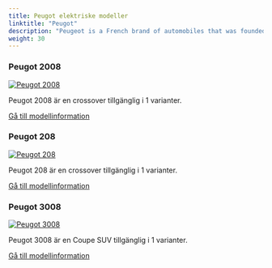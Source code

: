 ```yaml
---
title: Peugot elektriske modeller
linktitle: "Peugot"
description: "Peugeot is a French brand of automobiles that was founded in 1810 as a steel foundry that later produced hand tools, kitchen equipment, bicycles and cars. Peugeot is known for its lion logo, which was registered in 1858 by Émile Peugeot. Peugeot is part of the Stellantis group, which was formed in 2021 by the merger of PSA Peugeot Citroën and Fiat Chrysler Automobiles."
weight: 30
---
```

<!-- markdownlint-disable MD033 -->
<!-- markdownlint-disable MD010 -->


<div class="container shadow-sm p-3 mb-4 bg-body-tertiary rounded border">
<h3> Peugot 2008</h3>
	<div class="row">
		<div class="col col-12 col-md-6">
			<a href="2008"><img src="https://media.evkx.net/multimedia/models/peugot/2008/e-2008/main_1_st.jpg" class="img-fluid" alt="Peugot 2008" ></a>
		</div>
		<div class="col col-12 col-md-6">
<p>
Peugot 2008 är en crossover tillgänglig i 1 varianter.
</p>
	<a href="2008/" class="btn btn-outline-primary" role="button">Gå till modellinformation</a>
		</div>
	</div>
</div>
<div class="container shadow-sm p-3 mb-4 bg-body-tertiary rounded border">
<h3> Peugot 208</h3>
	<div class="row">
		<div class="col col-12 col-md-6">
			<a href="208"><img src="https://media.evkx.net/multimedia/models/peugot/208/e-208/main_1_st.jpg" class="img-fluid" alt="Peugot 208" ></a>
		</div>
		<div class="col col-12 col-md-6">
<p>
Peugot 208 är en crossover tillgänglig i 1 varianter.
</p>
	<a href="208/" class="btn btn-outline-primary" role="button">Gå till modellinformation</a>
		</div>
	</div>
</div>
<div class="container shadow-sm p-3 mb-4 bg-body-tertiary rounded border">
<h3> Peugot 3008</h3>
	<div class="row">
		<div class="col col-12 col-md-6">
			<a href="3008"><img src="https://media.evkx.net/multimedia/models/peugot/3008/e-3008_long_range/main_1_st.jpg" class="img-fluid" alt="Peugot 3008" ></a>
		</div>
		<div class="col col-12 col-md-6">
<p>
Peugot 3008 är en Coupe SUV tillgänglig i 1 varianter.
</p>
	<a href="3008/" class="btn btn-outline-primary" role="button">Gå till modellinformation</a>
		</div>
	</div>
</div>
